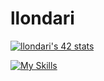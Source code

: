 # llondari
[![llondari's 42 stats](https://badge.mediaplus.ma/greenbinary/llondari)](https://github.com/oakoudad/badge42)

[![My Skills](https://skillicons.dev/icons?i=c)](https://skillicons.dev)
